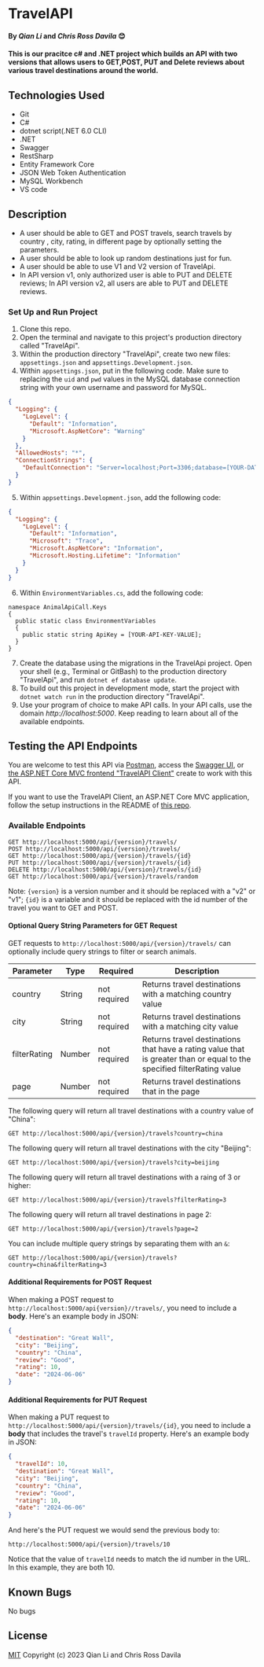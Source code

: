 # TravelAPI

#### By _Qian Li_ and _Chris Ross Davila_   😊

#### This is our pracitce c# and .NET project which builds an API with two versions that allows users to GET,POST, PUT and Delete reviews about various travel destinations around the world.

## Technologies Used

* Git
* C#
* dotnet script(.NET 6.0 CLI)
* .NET
* Swagger
* RestSharp
* Entity Framework Core
* JSON Web Token Authentication
* MySQL Workbench
* VS code

## Description

* A user should be able to GET and POST travels, search travels by country , city, rating, in different page by optionally setting the parameters.
* A user should be able to look up random destinations just for fun.
* A user should be able to use V1 and V2 version of TravelApi.
* In API version v1, only authorized user is able to PUT and DELETE reviews; In API version v2, all users are able to PUT and DELETE reviews.

### Set Up and Run Project

1. Clone this repo.
2. Open the terminal and navigate to this project's production directory called "TravelApi".
3. Within the production directory "TravelApi", create two new files: `appsettings.json` and `appsettings.Development.json`.
4. Within `appsettings.json`, put in the following code. Make sure to replacing the `uid` and `pwd` values in the MySQL database connection string with your own username and password for MySQL.

```json
{
  "Logging": {
    "LogLevel": {
      "Default": "Information",
      "Microsoft.AspNetCore": "Warning"
    }
  },
  "AllowedHosts": "*",
  "ConnectionStrings": {
    "DefaultConnection": "Server=localhost;Port=3306;database=[YOUR-DATA-BASE];uid=[YOUR-USER-HERE];pwd=[YOUR-PASSWORD];"
  }
}
```

5. Within `appsettings.Development.json`, add the following code:

```json
{
  "Logging": {
    "LogLevel": {
      "Default": "Information",
      "Microsoft": "Trace",
      "Microsoft.AspNetCore": "Information",
      "Microsoft.Hosting.Lifetime": "Information"
    }
  }
}
```
6. Within `EnvironmentVariables.cs`, add the following code:
```
namespace AnimalApiCall.Keys
{
  public static class EnvironmentVariables
  {
    public static string ApiKey = [YOUR-API-KEY-VALUE];
  }
}
```

7. Create the database using the migrations in the TravelApi project. Open your shell (e.g., Terminal or GitBash) to the production directory "TravelApi", and run `dotnet ef database update`. 
8. To build out this project in development mode, start the project with `dotnet watch run` in the production directory "TravelApi".
9. Use your program of choice to make API calls. In your API calls, use the domain _http://localhost:5000_. Keep reading to learn about all of the available endpoints.

## Testing the API Endpoints

You are welcome to test this API via [Postman](https://www.postman.com/), access the [Swagger UI](https://localhost:5001/swagger/index.html), or [the ASP.NET Core MVC frontend "TravelAPI Client"](https://github.com/travel) create to work with this API. 

If you want to use the TravelAPI Client, an ASP.NET Core MVC application, follow the setup instructions in the README of [this repo](https://github.com/travel). 

### Available Endpoints

```
GET http://localhost:5000/api/{version}/travels/
POST http://localhost:5000/api/{version}/travels/
GET http://localhost:5000/api/{version}/travels/{id}
PUT http://localhost:5000/api/{version}/travels/{id}
DELETE http://localhost:5000/api/{version}/travels/{id}
GET http://localhost:5000/api/{version}/travels/random

```

Note: `{version}` is a version number and it should be replaced with a "v2" or "v1"; `{id}` is a variable and it should be replaced with the id number of the travel you want to GET and POST.

#### Optional Query String Parameters for GET Request

GET requests to `http://localhost:5000/api/{version}/travels/` can optionally include query strings to filter or search animals.

| Parameter   | Type        |  Required    | Description |
| ----------- | ----------- | -----------  | ----------- |
| country     | String      | not required | Returns travel destinations with a matching country value |
| city        | String      | not required | Returns travel destinations with a matching city value |
| filterRating  | Number      | not required | Returns travel destinations that have a rating value that is greater than or equal to the specified filterRating value |
| page  | Number      | not required | Returns travel destinations that in the page |

The following query will return all travel destinations with a country value of "China":

```
GET http://localhost:5000/api/{version}/travels?country=china
```

The following query will return all travel destinations with the city "Beijing":

```
GET http://localhost:5000/api/{version}/travels?city=beijing
```

The following query will return all travel destinations with a raing of 3 or higher:

```
GET http://localhost:5000/api/{version}/travels?filterRating=3
```

The following query will return all travel destinations in page 2:

```
GET http://localhost:5000/api/{version}/travels?page=2
```

You can include multiple query strings by separating them with an `&`:

```
GET http://localhost:5000/api/{version}/travels?country=china&filterRating=3
```

#### Additional Requirements for POST Request

When making a POST request to `http://localhost:5000/api{version}//travels/`, you need to include a **body**. Here's an example body in JSON:

```json
{
  "destination": "Great Wall",
  "city": "Beijing",
  "country": "China",
  "review": "Good",
  "rating": 10,
  "date": "2024-06-06"
}
```

#### Additional Requirements for PUT Request

When making a PUT request to `http://localhost:5000/api/{version}/travels/{id}`, you need to include a **body** that includes the travel's `travelId` property. Here's an example body in JSON:

```json
{
  "travelId": 10,
  "destination": "Great Wall",
  "city": "Beijing",
  "country": "China",
  "review": "Good",
  "rating": 10,
  "date": "2024-06-06"
}
```

And here's the PUT request we would send the previous body to:

```
http://localhost:5000/api/{version}/travels/10
```

Notice that the value of `travelId` needs to match the id number in the URL. In this example, they are both 10.

## Known Bugs

No bugs 

## License
[MIT](license.txt)
Copyright (c) 2023 Qian Li and Chris Ross Davila